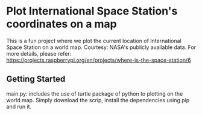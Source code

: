 # Plot International Space Station's coordinates on a map

This is a fun project where we plot the current location of International Space Station on a world map. Courtesy: NASA's publicly available data.
For more details, please refer: https://projects.raspberrypi.org/en/projects/where-is-the-space-station/6


## Getting Started

main.py: includes the use of turtle package of python to plotting on the world map. Simply download the scrip, install the dependencies using pip and run it.

